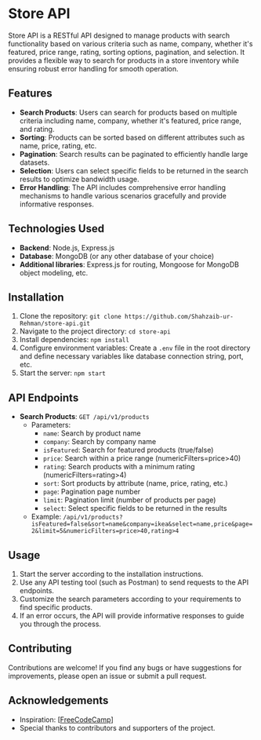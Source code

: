 # Store API

Store API is a RESTful API designed to manage products with search functionality based on various criteria such as name, company, whether it's featured, price range, rating, sorting options, pagination, and selection. It provides a flexible way to search for products in a store inventory while ensuring robust error handling for smooth operation.

## Features

- **Search Products**: Users can search for products based on multiple criteria including name, company, whether it's featured, price range, and rating.
- **Sorting**: Products can be sorted based on different attributes such as name, price, rating, etc.
- **Pagination**: Search results can be paginated to efficiently handle large datasets.
- **Selection**: Users can select specific fields to be returned in the search results to optimize bandwidth usage.
- **Error Handling**: The API includes comprehensive error handling mechanisms to handle various scenarios gracefully and provide informative responses.

## Technologies Used

- **Backend**: Node.js, Express.js
- **Database**: MongoDB (or any other database of your choice)
- **Additional libraries**: Express.js for routing, Mongoose for MongoDB object modeling, etc.

## Installation

1. Clone the repository: `git clone https://github.com/Shahzaib-ur-Rehman/store-api.git`
2. Navigate to the project directory: `cd store-api`
3. Install dependencies: `npm install`
4. Configure environment variables: Create a `.env` file in the root directory and define necessary variables like database connection string, port, etc.
5. Start the server: `npm start`

## API Endpoints

- **Search Products**: `GET /api/v1/products`
  - Parameters: 
    - `name`: Search by product name
    - `company`: Search by company name
    - `isFeatured`: Search for featured products (true/false)
    - `price`: Search within a price range (numericFilters=price>40)
    - `rating`: Search products with a minimum rating (numericFilters=rating>4)
    - `sort`: Sort products by attribute (name, price, rating, etc.)
    - `page`: Pagination page number
    - `limit`: Pagination limit (number of products per page)
    - `select`: Select specific fields to be returned in the results
  - Example: `/api/v1/products?isFeatured=false&sort=name&company=ikea&select=name,price&page=2&limit=5&numericFilters=price>40,rating>4`

## Usage

1. Start the server according to the installation instructions.
2. Use any API testing tool (such as Postman) to send requests to the API endpoints.
3. Customize the search parameters according to your requirements to find specific products.
4. If an error occurs, the API will provide informative responses to guide you through the process.

## Contributing

Contributions are welcome! If you find any bugs or have suggestions for improvements, please open an issue or submit a pull request.


## Acknowledgements

- Inspiration: [[FreeCodeCamp](https://www.youtube.com/watch?v=qwfE7fSVaZM&t=18698s&ab_channel=freeCodeCamp.org)]
- Special thanks to contributors and supporters of the project.
